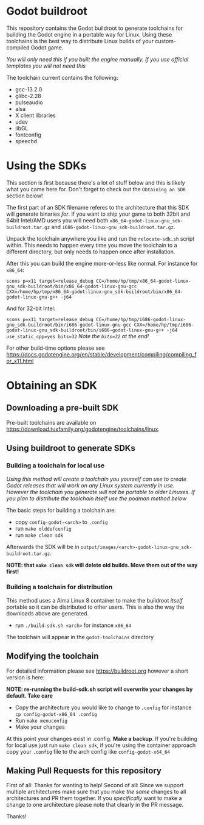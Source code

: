 # Godot buildroot

This repository contains the Godot buildroot to generate toolchains for building the Godot engine in a portable way for Linux. Using these toolchains is the best way to distribute Linux builds of your custom-compiled Godot game.

*You will only need this if you built the engine manually. If you use official templates you will not need this*

The toolchain current contains the following:
 * gcc-13.2.0
 * glibc-2.28
 * pulseaudio
 * alsa
 * X client libraries
 * udev
 * libGL
 * fontconfig
 * speechd

# Using the SDKs

This section is first because there's a lot of stuff below and this is likely what you came here for. Don't forget to check out the `Obtaining an SDK` section below!

The first part of an SDK filename referes to the architecture that this SDK will generate binaries *for*. If you want to ship your game to both 32bit and 64bit Intel/AMD users you will need both `x86_64-godot-linux-gnu_sdk-buildroot.tar.gz` and `i686-godot-linux-gnu_sdk-buildroot.tar.gz`.

Unpack the toolchain anywhere you like and run the `relocate-sdk.sh` script within. This needs to happen every time you move the toolchain to a different directory, but only needs to happen once after installation.

After this you can build the engine more-or-less like normal. For instance for `x86_64`:

`scons p=x11 target=release_debug CC=/home/hp/tmp/x86_64-godot-linux-gnu_sdk-buildroot/bin/x86_64-godot-linux-gnu-gcc CXX=/home/hp/tmp/x86_64-godot-linux-gnu_sdk-buildroot/bin/x86_64-godot-linux-gnu-g++ -j64`

And for 32-bit Intel:

`scons p=x11 target=release_debug CC=/home/hp/tmp/i686-godot-linux-gnu_sdk-buildroot/bin/i686-godot-linux-gnu-gcc CXX=/home/hp/tmp/i686-godot-linux-gnu_sdk-buildroot/bin/i686-godot-linux-gnu-g++ -j64 use_static_cpp=yes bits=32`
*Note the `bits=32` at the end!*

For other build-time options please see https://docs.godotengine.org/en/stable/development/compiling/compiling_for_x11.html

# Obtaining an SDK

## Downloading a pre-built SDK

Pre-built toolchains are available on https://download.tuxfamily.org/godotengine/toolchains/linux.

## Using buildroot to generate SDKs

###  Building a toolchain for local use

*Using this method will create a toolchain you yourself can use to create Godot releases that will work on any Linux system currently in use. However the toolchain you generate will not be portable to older Linuxes. If you plan to distribute the toolchain itself use the podman method below*

The basic steps for building a toolchain are:

 * copy `config-godot-<arch>` to `.config`
 * run `make olddefconfig`
 * run `make clean sdk`

Afterwards the SDK will be in `output/images/<arch>-godot-linux-gnu_sdk-buildroot.tar.gz`.

**NOTE: that `make clean sdk` will delete old builds. Move them out of the way first!**

###  Building a toolchain for distribution

This method uses a Alma Linux 8 container to make the buildroot *itself* portable so it can be distributed to other users. This is also the way the downloads above are generated.

 * run `./build-sdk.sh <arch>` for instance `x86_64`

The toolchain will appear in the `godot-toolchains` directory

## Modifying the toolchain

For detailed information please see https://buildroot.org however a short version is here:

**NOTE: re-running the build-sdk.sh script will overwrite your changes by default. Take care**

 * Copy the architecture you would like to change to `.config` for instance `cp config-godot-x86_64 .config`
 * Run `make menuconfig`
 * Make your changes

At this point your changes exist in .config. **Make a backup**. If you're building for local use just run `make clean sdk`, if you're using the container approach copy your `.config` file to the arch config like `config-godot-x64_64`

## Making Pull Requests for this repository

First of all: Thanks for wanting to help! Second of all: Since we support multiple architectures make sure that you make *the same* changes to all architectures and PR them together. If you *specifically* want to make a change to one architecture please note that clearly in the PR message.

Thanks!
